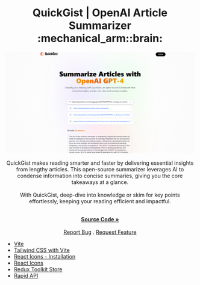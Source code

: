 <a id="readme-top"></a>

<h1 align="center">QuickGist | OpenAI Article Summarizer :mechanical_arm::brain:</h1> 

<div align="center">

<img src="/src/assets/QuickGist.png" alt="Picture of QuickGist an open-source summarizer that converts lengthy articles into clear and concise insights.">

<p align="center">QuickGist makes reading smarter and faster by delivering essential insights from lengthy articles. This open-source summarizer leverages AI to condense information into concise summaries, giving you the core takeaways at a glance.
<br/>
<br/>
With QuickGist, deep-dive into knowledge or skim for key points effortlessly, keeping your reading efficient and impactful.
<br />
<br />

<a href="https://github.com/AmberForrester/QuickGist"><strong>Source Code »</strong></a>
<br />
<br />
<a href="">Report Bug</a>
.
<a href="">Request Feature</a>
</p>
</div>
















* [Vite](https://vite.dev/guide/)
* [Tailwind CSS with Vite](https://tailwindcss.com/docs/guides/vite)
* [React Icons - Installation ](https://www.npmjs.com/package/react-icons)
* [React Icons](https://react-icons.github.io/react-icons/)
* [Redux Toolkit Store](https://redux-toolkit.js.org/api/configureStore)
* [Rapid API](https://rapidapi.com/)
